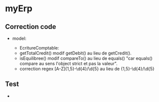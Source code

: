 # myErp

## Correction code

* model:

  * EcritureComptable:
   - getTotalCredit() modif getDebit() au lieu de getCredit().
   - isEquilibree() modif compareTo() au lieu de equals() "car equals() compare au sens l'object strict et pas la valeur".
   - correction regex [A-Z]{1,5}-\\d{4}/\\d{5} au lieu de {1,5}-\\d{4}/\\d{5} 

## Test

* 
